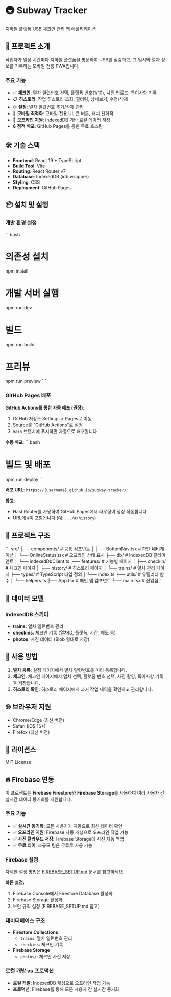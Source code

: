 # 🚇 Subway Tracker

지하철 플랫폼 USB 체크인 관리 웹 애플리케이션

## 📝 프로젝트 소개

작업자가 일정 시간마다 지하철 플랫폼을 방문하여 USB를 점검하고, 그 일시와 열차 정보를 기록하는 모바일 전용 PWA입니다.

### 주요 기능

- ✅ **체크인**: 열차 일련번호 선택, 플랫폼 번호(1/10), 사진 업로드, 특이사항 기록
- 📋 **히스토리**: 작업 히스토리 조회, 필터링, 상세보기, 수정/삭제
- ⚙️ **설정**: 열차 일련번호 추가/삭제 관리
- 📱 **모바일 최적화**: 모바일 전용 UI, 큰 버튼, 터치 친화적
- 💾 **오프라인 지원**: IndexedDB 기반 로컬 데이터 저장
- 🔒 **정적 배포**: GitHub Pages를 통한 무료 호스팅

## 🛠 기술 스택

- **Frontend**: React 19 + TypeScript
- **Build Tool**: Vite
- **Routing**: React Router v7
- **Database**: IndexedDB (idb wrapper)
- **Styling**: CSS
- **Deployment**: GitHub Pages

## 📦 설치 및 실행

### 개발 환경 설정

\`\`\`bash
# 의존성 설치
npm install

# 개발 서버 실행
npm run dev

# 빌드
npm run build

# 프리뷰
npm run preview
\`\`\`

### GitHub Pages 배포

**GitHub Actions를 통한 자동 배포 (권장)**:
1. GitHub 저장소 Settings > Pages로 이동
2. Source를 "GitHub Actions"로 설정
3. `main` 브랜치에 푸시하면 자동으로 배포됩니다

**수동 배포**:
\`\`\`bash
# 빌드 및 배포
npm run deploy
\`\`\`

**배포 URL**: `https://[username].github.io/subway-tracker/`

**참고**: 
- HashRouter를 사용하여 GitHub Pages에서 라우팅이 정상 작동합니다
- URL에 `#`이 포함됩니다 (예: `.../#/history`)

## 📁 프로젝트 구조

\`\`\`
src/
├── components/          # 공통 컴포넌트
│   ├── BottomNav.tsx   # 하단 네비게이션
│   └── OnlineStatus.tsx # 오프라인 상태 표시
├── db/                 # IndexedDB 클라이언트
│   └── indexedDbClient.ts
├── features/           # 기능별 페이지
│   ├── checkin/       # 체크인 페이지
│   ├── history/       # 히스토리 페이지
│   └── trains/        # 열차 관리 페이지
├── types/             # TypeScript 타입 정의
│   └── index.ts
├── utils/             # 유틸리티 함수
│   └── helpers.ts
├── App.tsx            # 메인 앱 컴포넌트
└── main.tsx           # 진입점
\`\`\`

## 💾 데이터 모델

### IndexedDB 스키마

- **trains**: 열차 일련번호 관리
- **checkins**: 체크인 기록 (열차ID, 플랫폼, 시간, 메모 등)
- **photos**: 사진 데이터 (Blob 형태로 저장)

## 📱 사용 방법

1. **열차 등록**: 설정 페이지에서 열차 일련번호를 미리 등록합니다.
2. **체크인**: 체크인 페이지에서 열차 선택, 플랫폼 번호 선택, 사진 촬영, 특이사항 기록 후 저장합니다.
3. **히스토리 확인**: 히스토리 페이지에서 과거 작업 내역을 확인하고 관리합니다.

## 🌐 브라우저 지원

- Chrome/Edge (최신 버전)
- Safari (iOS 15+)
- Firefox (최신 버전)

## 📄 라이선스

MIT License

## 🔥 Firebase 연동

이 프로젝트는 **Firebase Firestore**와 **Firebase Storage**를 사용하여 여러 사용자 간 실시간 데이터 동기화를 지원합니다.

### 주요 기능
- ✅ **실시간 동기화**: 모든 사용자가 자동으로 최신 데이터 확인
- ✅ **오프라인 지원**: Firebase 자동 캐싱으로 오프라인 작업 가능
- ✅ **사진 클라우드 저장**: Firebase Storage에 사진 자동 백업
- ✅ **무료 티어**: 소규모 팀은 무료로 사용 가능

### Firebase 설정

자세한 설정 방법은 [FIREBASE_SETUP.md](./FIREBASE_SETUP.md) 문서를 참고하세요.

**빠른 설정:**
1. Firebase Console에서 Firestore Database 활성화
2. Firebase Storage 활성화
3. 보안 규칙 설정 (FIREBASE_SETUP.md 참고)

### 데이터베이스 구조

- **Firestore Collections**
  - `trains`: 열차 일련번호 관리
  - `checkins`: 체크인 기록
- **Firebase Storage**
  - `photos/`: 체크인 사진 저장

### 로컬 개발 vs 프로덕션

- **로컬 개발**: IndexedDB 캐싱으로 오프라인 작업 가능
- **프로덕션**: Firebase를 통해 모든 사용자 간 실시간 동기화

